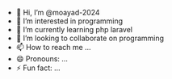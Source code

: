 - 👋 Hi, I’m @moayad-2024
- 👀 I’m interested in programming
- 🌱 I’m currently learning php laravel
- 💞️ I’m looking to collaborate on programming
- 📫 How to reach me ...
- 😄 Pronouns: ...
- ⚡ Fun fact: ...

<!---
moayad-2024/moayad-2024 is a ✨ special ✨ repository because its `README.md` (this file) appears on your GitHub profile.
You can click the Preview link to take a look at your changes.
--->
